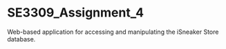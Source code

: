 # SE3309_Assignment_4
Web-based application for accessing and manipulating the iSneaker Store database.
